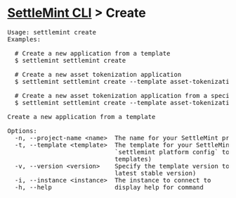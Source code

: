 <h1 id="home"><a href="../settlemint.md">SettleMint CLI</a> > Create</h1>

<pre>Usage: settlemint create 
Examples:

  # Create a new application from a template
  $ settlemint settlemint create

  # Create a new asset tokenization application
  $ settlemint settlemint create --template asset-tokenization

  # Create a new asset tokenization application from a specific version
  $ settlemint settlemint create --template asset-tokenization --version 1.0.0

Create a new application from a template

Options:
  -n, --project-name &lt;name&gt;  The name for your SettleMint project
  -t, --template &lt;template&gt;  The template for your SettleMint project (run
                             `settlemint platform config` to see available
                             templates)
  -v, --version &lt;version&gt;    Specify the template version to use (defaults to
                             latest stable version)
  -i, --instance &lt;instance&gt;  The instance to connect to
  -h, --help                 display help for command
</pre>

